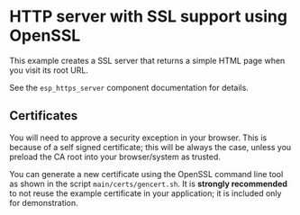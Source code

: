 # HTTP server with SSL support using OpenSSL

This example creates a SSL server that returns a simple HTML page when you visit its root URL.

See the `esp_https_server` component documentation for details.

## Certificates

You will need to approve a security exception in your browser. This is because of a self signed 
certificate; this will be always the case, unless you preload the CA root into your browser/system
as trusted.

You can generate a new certificate using the OpenSSL command line tool as shown in the script
`main/certs/gencert.sh`. It is **strongly recommended** to not reuse the example certificate in 
your application; it is included only for demonstration.
